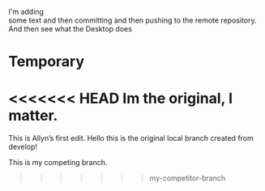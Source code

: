 I'm	adding	
some	text	and	then	committing	and	then	pushing	to	the	remote	repository.		And	then	see	
what	the	Desktop	does
# Temporary
<<<<<<< HEAD
Im the original, I matter.
=======
This is Allyn’s first edit.
Hello this is the original local branch created from develop!

This is my competing branch.
>>>>>>> my-competitor-branch
